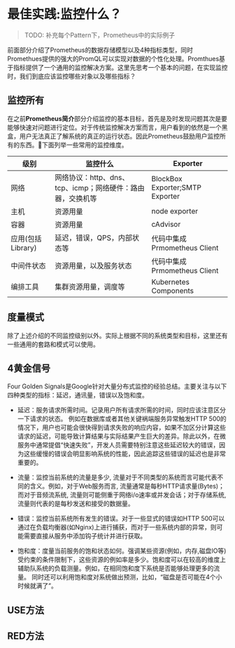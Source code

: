 # 最佳实践:监控什么？

> TODO: 补充每个Pattern下，Prometheus中的实际例子

前面部分介绍了Prometheus的数据存储模型以及4种指标类型，同时Promethues提供的强大的PromQL可以实现对数据的个性化处理。Promthues基于指标提供了一个通用的监控解决方案。这里先思考一个基本的问题，在实现监控时，我们到底应该监控哪些对象以及哪些指标？

## 监控所有

在之前**Prometheus简介**部分介绍监控的基本目标，首先是及时发现问题其次是要能够快速对问题进行定位。对于传统监控解决方案而言，用户看到的依然是一个黑盒，用户无法真正了解系统的真正的运行状态。因此Prometheus鼓励用户监控所有的东西。下面列举一些常用的监控维度。

|   级别               | 监控什么                                              |    Exporter                     | 
|--------             |---------                                             |                       ----------|
|   网络               | 网络协议：http、dns、tcp、icmp；网络硬件：路由器，交换机等  | BlockBox Exporter;SMTP Exporter |
|   主机               | 资源用量                                              |     node exporter               |
|   容器               | 资源用量                                              |     cAdvisor                    |
|   应用(包括Library)   |  延迟，错误，QPS，内部状态等                             |     代码中集成Prmometheus Client  |
|   中间件状态          |  资源用量，以及服务状态                                 |     代码中集成Prmometheus Client  |
|   编排工具           |  集群资源用量，调度等                                    |     Kubernetes Components       |

## 度量模式

除了上述介绍的不同监控级别以外。实际上根据不同的系统类型和目标，这里还有一些通用的套路和模式可以使用。

## 4黄金信号

Four Golden Signals是Google针对大量分布式监控的经验总结。主要关注与以下四种类型的指标：延迟，通讯量，错误以及饱和度。

* 延迟：服务请求所需时间。记录用户所有请求所需的时间，同时应该注意区分一下请求的状态。 例如在数据库或者其他关键祸端服务异常触发HTTP 500的情况下，用户也可能会很快得到请求失败的响应内容，如果不加区分计算这些请求的延迟，可能导致计算结果与实际结果产生巨大的差异。除此以外，在微服务中通常提倡“快速失败”，开发人员需要特别注意这些延迟较大的错误，因为这些缓慢的错误会明显影响系统的性能，因此追踪这些错误的延迟也是非常重要的。

* 流量：监控当前系统的流量是多少, 流量对于不同类型的系统而言可能代表不同的含义。例如，对于Web服务而言, 流量通常是每秒HTTP请求量(Bytes)；而对于音频流系统, 流量则可能侧重于网络i/o速率或并发会话；对于存储系统, 流量则代表的是每秒发送和接受的数据量。

* 错误：监控当前系统所有发生的错误。对于一些显式的错误如HTTP 500可以通过在负载均衡器(如Nginx)上进行捕获，而对于一些系统内部的异常，则可能需要直接从服务中添加钩子统计并进行获取。

* 饱和度：度量当前服务的饱和状态如何。强调某些资源(例如，内存,磁盘IO等)受约束的条件限制下，这些资源的例如率是多少。饱和度可以在较高的维度上辅助队系统的负载测量。例如，在相同饱和度下系统是否能够处理更多的流量。 同时还可以利用饱和度对系统做出预测，比如，“磁盘是否可能在4个小时候就满了”。

## USE方法

## RED方法